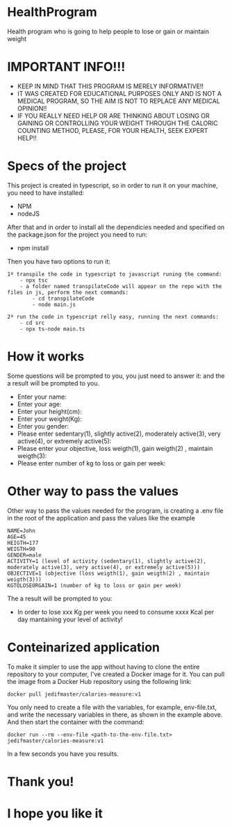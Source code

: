 # HealthProgram
Health program who is going to help people to lose or gain or maintain weight

# IMPORTANT INFO!!!
- KEEP IN MIND THAT THIS PROGRAM IS MERELY INFORMATIVE!!
- IT WAS CREATED FOR EDUCATIONAL PURPOSES ONLY AND IS NOT A MEDICAL PROGRAM, SO THE AIM IS NOT TO REPLACE ANY MEDICAL OPINION!!
- IF YOU REALLY NEED HELP OR ARE THINKING ABOUT LOSING OR GAINING OR CONTROLLING YOUR WEIGHT THROUGH THE CALORIC COUNTING METHOD, PLEASE, FOR YOUR HEALTH, SEEK EXPERT HELP!!

# Specs of the project
This project is created in typescript, so in order to run it on your machine, you need to have installed:

- NPM
- nodeJS

After that and in order to install all the dependicies needed and specified on the package.json for the project you need to run:

 - npm install

Then you have two options to run it:

	1º transpile the code in typescript to javascript runing the command:
		- npx tsc
		- a folder named transpilateCode will appear on the repo with the files in js, perform the next commands:
			- cd transpilateCode
			- node main.js
	
	2º run the code in typescript relly easy, running the next commands:
		- cd src
		- npx ts-node main.ts

# How it works
Some questions will be prompted to you, you just need to answer it: and the a result will be prompted to you.
- Enter your name:
- Enter your age: 
- Enter your height(cm): 
- Enter your weight(Kg): 
- Enter you gender: 
- Please enter sedentary(1), slightly active(2), moderately active(3), very active(4), or extremely active(5): 
- Please enter your objective, loss weigth(1), gain weigth(2) , maintain weigth(3): 
- Please enter number of kg to loss or gain per week: 

# Other way to pass the values
Other way to pass the values needed for the program, is creating a .env file in the root of the application and pass the values like the example
``````
NAME=John
AGE=45
HEIGTH=177
WEIGTH=90
GENDER=male
ACTIVITY=1 (level of activity (sedentary(1), slightly active(2), moderately active(3), very active(4), or extremely active(5)))
OBJECTIVE=1 (objective (loss weigth(1), gain weigth(2) , maintain weigth(3)))
KGTOLOSEORGAIN=1 (number of kg to loss or gain per week)
``````

The a result will be prompted to you:

- In order to lose xxx Kg per week you need to consume xxxx Kcal per day mantaining your level of activity!

# Conteinarized application

To make it simpler to use the app without having to clone the entire repository to your computer, I've created a Docker image for it. You can pull the image from a Docker Hub repository using the following link:
``````
docker pull jedifmaster/calories-measure:v1
``````

You only need to create a file with the variables, for example, env-file.txt, and write the necessary variables in there, as shown in the example above.
And then start the container with the command:
``````
docker run --rm --env-file <path-to-the-env-file.txt> jedifmaster/calories-measure:v1

``````
In a few seconds you have you results.

# Thank you!
# I hope you like it